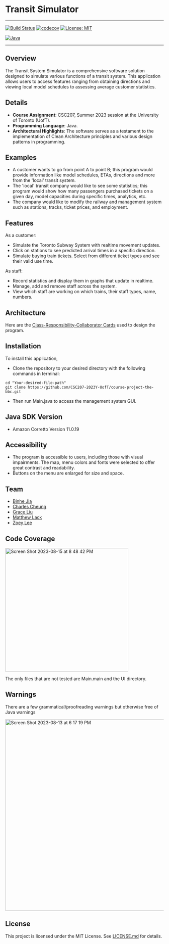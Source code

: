 # Transit Simulator #

---
[![Build Status](https://travis-ci.com/CSC207-2023Y-UofT/course-project-the-bbc.svg?branch=main)](https://travis-ci.com/CSC207-2023Y-UofT/course-project-the-bbc)
[![codecov](https://codecov.io/gh/CSC207-2023Y-UofT/course-project-the-bbc/branch/main/graph/badge.svg?token=ZQZQZQZQZQ)](https://codecov.io/gh/CSC207-2023Y-UofT/course-project-the-bbc)
[![License: MIT](https://img.shields.io/badge/License-MIT-yellow.svg)](https://opensource.org/licenses/MIT)

[![Java](https://img.shields.io/badge/java-%23ED8B00.svg?style=for-the-badge&logo=openjdk&logoColor=white)](https://www.java.com/en/)

---


## Overview ##

The Transit System Simulator is a comprehensive software solution designed to simulate various functions of a transit 
system. This application allows users to access features ranging from obtaining directions and viewing local model 
schedules to assessing average customer statistics.


## Details ##

- **Course Assignment**: CSC207, Summer 2023 session at the University of Toronto (UofT).
- **Programming Language**: Java.
- **Architectural Highlights**: The software serves as a testament to the implementation of Clean Architecture principles and various design patterns in programming.


## Examples ##

- A customer wants to go from point A to point B; this program would provide information like model schedules, ETAs, 
directions and more from the 'local' transit system.
- The 'local' transit company would like to see some statistics; this program would show how many passengers purchased 
tickets on a given day, model capacities during specific times, analytics, etc.
- The company would like to modify the railway and management system such as stations, tracks, ticket prices, and employment.


## Features ##

As a customer:
- Simulate the Toronto Subway System with realtime movement updates.
- Click on stations to see predicted arrival times in a specific direction.
- Simulate buying train tickets. Select from different ticket types and see their valid use time.

As staff:
- Record statistics and display them in graphs that update in realtime.
- Manage, add and remove staff across the system.
- View which staff are working on which trains, their staff types, name, numbers.


## Architecture ##

Here are the [Class-Responsibility-Collaborator Cards](https://1drv.ms/o/s!AsmO3TTchzhwgv4tlXWT_oTuhUen_A?e=b8BHb7 "Class-Responsibility-Collaborator Cards") used to design the program.


## Installation ##

To install this application, 
- Clone the repository to your desired directory with the following commands in terminal:
```
cd "Your-desired-file-path"
git clone https://github.com/CSC207-2023Y-UofT/course-project-the-bbc.git
```
- Then run Main.java to access the management system GUI.


## Java SDK Version ##

- Amazon Corretto Version 11.0.19


## Accessibility ##

- The program is accessible to users, including those with visual impairments. The map, menu colors and fonts were selected to offer great contrast and readability.
- Buttons on the menu are enlarged for size and space.


## Team ##

- [Binhe Jia](https://github.com/Binhe-Jia "Jarrett's GitHub page")
- [Charles Cheung](https://github.com/charlescheung22 "Charles' GitHub page")
- [Grace Liu](https://github.com/gracelliu "Grace's GitHub page")
- [Matthew Lack](https://github.com/mattlack15 "Matt's GitHub page")
- [Zoey Lee](https://github.com/zoeyzlee "Zoey's GitHub page")


## Code Coverage ##
<img width="391" alt="Screen Shot 2023-08-15 at 8 48 42 PM" src="https://github.com/CSC207-2023Y-UofT/Transit-Simulator/assets/53711531/af5ac612-710d-4fd8-b444-a3d912f24a6b">

The only files that are not tested are Main.main and the UI directory. 

## Warnings ##

There are a few grammatical/proofreading warnings but otherwise free of Java warnings

<img width="606" alt="Screen Shot 2023-08-13 at 6 17 19 PM" src="https://github.com/CSC207-2023Y-UofT/course-project-the-bbc/assets/53711531/683eb123-7e81-480d-a5dd-ccd458e8f7d7">

## License ##

This project is licensed under the MIT License. See [LICENSE.md](LICENSE.md) for details.


